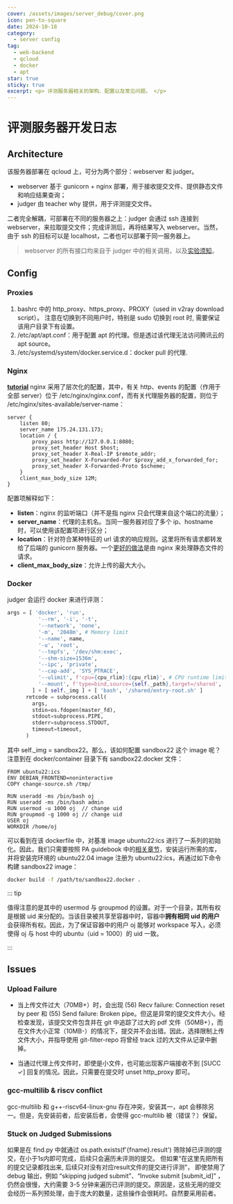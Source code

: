 ```yaml
---
cover: /assets/images/server_debug/cover.png
icon: pen-to-square
date: 2024-10-18
category:
  - server config
tag:
  - web-backend
  - qcloud
  - docker
  - apt
star: true
sticky: true
excerpt: <p> 评测服务器相关的架构、配置以及常见问题。 </p>
---
```


# 评测服务器开发日志
## Architecture
该服务器部署在 qcloud 上，可分为两个部分：webserver 和 judger。
- webserver 基于 gunicorn + nginx 部署，用于接收提交文件、提供静态文件和响应结果查询；
- judger 由 teacher why 提供，用于评测提交文件。

二者完全解耦，可部署在不同的服务器之上：judger 会通过 ssh 连接到 webserver，来拉取提交文件；完成评测后，再将结果写入 webserver。当然，由于 ssh 的目标可以是 localhost，二者也可以部署于同一服务器上。

> webserver 的所有接口均来自于 judger 中的相关调用，以及[实验须知](http://www.why.ink:8080/ICS/2022/labs/Labs)。

## Config
### Proxies
1. bashrc 中的 http_proxy、https_proxy、PROXY（used in v2ray download script）。 注意在切换到不同用户时，特别是 sudo 切换到 root 时, 需要保证该用户目录下有设置。
2. /etc/apt/apt.conf：用于配置 apt 的代理。但是透过该代理无法访问腾讯云的 apt source。
3. /etc/systemd/system/docker.service.d：docker pull 的代理.

### Nginx
<HopeIcon icon="book"/> [**tutorial**](https://github.com/xitu/gold-miner/blob/master/TODO/how-to-configure-nginx-for-a-flask-web-application.md)
nginx 采用了层次化的配置，其中，有关 http、events 的配置（作用于全部 server）位于 /etc/nginx/nginx.conf，而有关代理服务器的配置，则位于 /etc/nginx/sites-available/server-name：
```nginx
server {
    listen 80;
    server_name 175.24.131.173;
    location / {
        proxy_pass http://127.0.0.1:8080;
        proxy_set_header Host $host;
        proxy_set_header X-Real-IP $remote_addr;
        proxy_set_header X-Forwarded-For $proxy_add_x_forwarded_for;
        proxy_set_header X-Forwarded-Proto $scheme;
    }
    client_max_body_size 12M;
}
```
配置项解释如下：
- **listen**：nginx 的监听端口（并不是指 nginx 只会代理来自这个端口的流量）；
- **server_name**：代理的主机名。当同一服务器对应了多个 ip、hostname 时，可以使用该配置项进行区分；
- **location**：针对符合某种特征的 url 请求的响应规则。这里将所有请求都转发给了后端的 gunicorn 服务器。一个[更好的做法](/todo.md)是由 nginx 来处理静态文件的请求。
- **client_max_body_size**：允许上传的最大大小。

### Docker
judger 会运行 docker 来进行评测：
```python
args = [ 'docker', 'run',
          '--rm', '-i', '-t',
          '--network', 'none',
          '-m', '2048m', # Memory limit
          '--name', name,
          '-u', 'root',
          '--tmpfs', '/dev/shm:exec',
          '--shm-size=1536m',
          '--ipc', 'private',
          '--cap-add', 'SYS_PTRACE',
          '--ulimit', f'cpu={cpu_rlim}:{cpu_rlim}', # CPU runtime limit
          '--mount', f'type=bind,source={self._path},target=/shared',
        ] + [ self._img ] + [ 'bash', '/shared/entry-root.sh' ]
      retcode = subprocess.call(
        args,
        stdin=os.fdopen(master_fd),
        stdout=subprocess.PIPE,
        stderr=subprocess.STDOUT,
        timeout=timeout,
      )
```
其中 self._img = sandbox22。那么，该如何配置 sandbox22 这个 image 呢？注意到在 docker/container 目录下有 sandbox22\.docker 文件：

```docker
FROM ubuntu22:ics
ENV DEBIAN_FRONTEND=noninteractive
COPY change-source.sh /tmp/

RUN useradd -ms /bin/bash oj
RUN useradd -ms /bin/bash admin
RUN usermod -u 1000 oj  // change uid
RUN groupmod -g 1000 oj // change uid
USER oj
WORKDIR /home/oj
```

可以看到在该 dockerfile 中，对基准 image ubuntu22:ics 进行了一系列的初始化。因此，我们只需要按照 PA guidebook 中的[相关章节](https://nju-projectn.github.io/ics-pa-gitbook/ics2024/0.3.html#installing-tools-for-pas)，安装运行所需的库，并将安装完环境的 ubuntu22.04 image 注册为 ubuntu22:ics，再通过如下命令构建 sandbox22 image：

```bash
docker build -f /path/to/sandbox22.docker .
```

::: tip

值得注意的是其中的 usermod 与 groupmod 的设置。对于一个目录，其所有权是根据 uid 来分配的。当该目录被共享至容器中时，容器中**拥有相同 uid 的用户**会获得所有权。因此，为了保证容器中的用户 oj 能够对 workspace 写入，必须使得 oj 与 host 中的 ubuntu（uid = 1000）的 uid 一致。

:::

## Issues

### Upload Failure

- 当上传文件过大（70MB+）时，会出现 (56) Recv failure: Connection reset by peer 和 (55) Send failure: Broken pipe。但这是异常的提交文件大小。经检查发现，该提交文件包含并在 git 中追踪了过大的 pdf 文件（50MB+），而在文件大小正常（10MB-）的情况下，提交并不会出错。因此，选择限制上传文件大小，并指导使用 git-filter-repo 将曾经 track 过的大文件从记录中删掉。

- 当通过代理上传文件时，即使是小文件，也可能出现客户端接收不到 [SUCC ✓] 回复的情况。因此，只需要在提交时 unset http_proxy 即可。

### gcc-multilib & riscv conflict

gcc-multilib 和 g++-riscv64-linux-gnu 存在冲突，安装其一，apt 会移除另一。但是，先安装前者，后安装后者，会使得 gcc-multilib 被（错误？）保留。

### Stuck on Judged Submissions

如果是在 find\.py 中就通过 os.path.exists(f'{fname}.result') 筛除掉已评测的提交，在小于1s内即可完成，后续只会遍历未评测的提交。 但如果“在这里先把所有的提交记录都找出来, 后续只对没有对应result文件的提交进行评测”， 即使禁用了 debug 输出，例如 “skipping judged submit”、“Invoke submit [submit_id]” ，仍然会很慢，大约需要 3-5 分钟来遍历已评测的提交。原因是，这些无用的提交会经历一系列预处理，由于庞大的数量，这些操作会很耗时。自然要采用前者。

